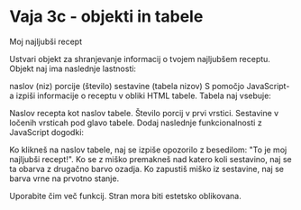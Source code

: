 # Vaja 3c - objekti in tabele

Moj najljubši recept

Ustvari objekt za shranjevanje informacij o tvojem najljubšem receptu. Objekt naj ima naslednje lastnosti:

naslov (niz)
porcije (število)
sestavine (tabela nizov)
S pomočjo JavaScript-a izpiši informacije o receptu v obliki HTML tabele. Tabela naj vsebuje:

Naslov recepta kot naslov tabele.
Število porcij v prvi vrstici.
Sestavine v ločenih vrsticah pod glavo tabele.
Dodaj naslednje funkcionalnosti z JavaScript dogodki:

Ko klikneš na naslov tabele, naj se izpiše opozorilo z besedilom: "To je moj najljubši recept!".
Ko se z miško premakneš nad katero koli sestavino, naj se ta obarva z drugačno barvo ozadja.
Ko zapustiš miško iz sestavine, naj se barva vrne na prvotno stanje.

Uporabite čim več funkcij.
Stran mora biti estetsko oblikovana.
